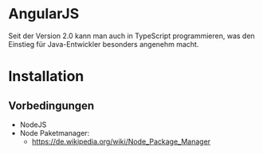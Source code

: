 # AngularJS
Seit der Version 2.0 kann man auch in TypeScript programmieren, was den Einstieg für Java-Entwickler besonders angenehm macht.

# Installation
## Vorbedingungen
* NodeJS
* Node Paketmanager:
  * https://de.wikipedia.org/wiki/Node_Package_Manager